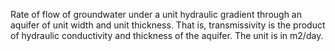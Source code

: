 Rate of flow of groundwater under a unit hydraulic gradient through an aquifer of unit width and unit thickness. That is, transmissivity is the product of hydraulic conductivity and thickness of the aquifer. The unit is in m2/day.

